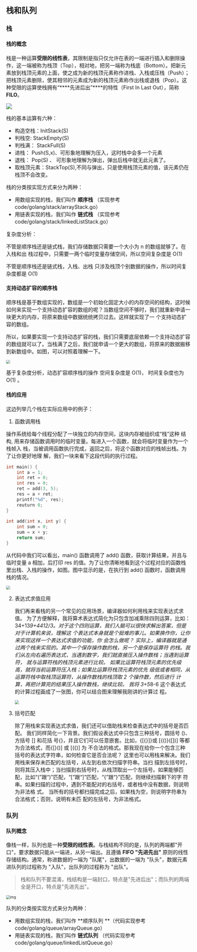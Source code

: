## 栈和队列

### 栈

#### 栈的概念

栈是一种运算**受限的线性表**，其限制是指只仅允许在表的一端进行插入和删除操作，这一端被称为栈顶（Top），相对地，把另一端称为栈底（Bottom）。把新元素放到栈顶元素的上面，使之成为新的栈顶元素称作进栈、入栈或压栈（Push）；把栈顶元素删除，使其相邻的元素成为新的栈顶元素称作出栈或退栈（Pop）。这种受限的运算使栈拥有“***\*先进后出”\****的特性（First In Last Out），简称 **FILO**。

![](https://myvoice1.oss-cn-beijing.aliyuncs.com/github/sjjg/stack.jpg)

栈的基本运算有六种：

- 构造空栈：InitStack(S)
- 判栈空: StackEmpty(S)
- 判栈满： StackFull(S)
- 进栈： Push(S,x)、可形象地理解为压入，这时栈中会多一个元素
- 退栈： Pop(S) 、 可形象地理解为弹出，弹出后栈中就无此元素了。
- 取栈顶元素：StackTop(S),不同与弹出，只是使用栈顶元素的值，该元素仍在栈顶不会改变。

栈的分类按实现方式来分为两种：

- 用数组实现的栈，我们叫作 **顺序栈** （实现参考 code/golang/stack/arrayStack.go）
- 用链表实现的栈，我们叫作 **链式栈** （实现参考 code/golang/stack/linkedListStack.go）

复杂度分析：

不管是顺序栈还是链式栈，我们存储数据只需要一个大小为 n 的数组就够了。在入栈和出 栈过程中，只需要一两个临时变量存储空间，所以空间复杂度是 O(1)

不管是顺序栈还是链式栈，入栈、出栈 只涉及栈顶个别数据的操作，所以时间复杂度都是 O(1)

#### 支持动态扩容的顺序栈

顺序栈是基于数组实现的，数组是一个初始化固定大小的内存空间的结构，这时候如何来实现一个支持动态扩容的数组的呢？当数组空间不够时，我们就重新申请一块更大的内存，将原来数组中数据统统拷贝过去。这样就实现了一 个支持动态扩容的数组。

所以，如果要实现一个支持动态扩容的栈，我们只需要底层依赖一个支持动态扩容的数组就可以了。当栈满了之后，我们就申请一个更大的数组，将原来的数据搬移到新数组中。如图，可以对照着理解一下。

<img src="https://myvoice1.oss-cn-beijing.aliyuncs.com/github/sjjg/auto_array_stack.png" style="zoom: 67%;" />

基于复杂度分析，动态扩容顺序栈的操作 空间复杂度是 O(1)， 时间复杂度也为  O(1) 。

#### 栈的应用

这边列举几个栈在实际应用中的例子：

1.  函数调用栈

   操作系统给每个线程分配了一块独立的内存空间，这块内存被组织成“栈”这种 结构, 用来存储函数调用时的临时变量。每进入一个函数，就会将临时变量作为一个栈帧入 栈，当被调用函数执行完成，返回之后，将这个函数对应的栈帧出栈。为了让你更好地理 解，我们一块来看下这段代码的执行过程。

   ```c
   int main() {
       int a = 1;
       int ret = 0;
       int res = 0;
       ret = add(3, 5);
       res = a + ret;
       printf("%d", res);
       reuturn 0; 
   }
    
   int add(int x, int y) {
       int sum = 0;
       sum = x + y;
       return sum;
   }
   ```

   从代码中我们可以看出，main() 函数调用了 add() 函数，获取计算结果，并且与临时变量 a 相加，后打印 res 的值。为了让你清晰地看到这个过程对应的函数栈里出栈、入栈的操作，如图。图中显示的是，在执行到 add() 函数时，函数调用栈的情况。

   <img src="https://myvoice1.oss-cn-beijing.aliyuncs.com/github/sjjg/func_stack.png" style="zoom: 67%;" />

2. 表达式求值应用

   我们再来看栈的另一个常见的应用场景，编译器如何利用栈来实现表达式求值。
   为了方便解释，我将算术表达式简化为只包含加减乘除四则运算，比如：34+13*9+4412/3。对于这个四则运算，我们人脑可以很快求解出答案，但是对于计算机来说，理解这 个表达式本身就是个挺难的事儿。如果换作你，让你来实现这样一个表达式求值的功能，你 会怎么做呢？
   实际上，编译器就是通过两个栈来实现的。其中一个保存操作数的栈，另一个是保存运算符 的栈。我们从左向右遍历表达式，当遇到数字，我们就直接压入操作数栈；当遇到运算符， 就与运算符栈的栈顶元素进行比较。
   如果比运算符栈顶元素的优先级高，就将当前运算符压入栈；如果比运算符栈顶元素的优先 级低或者相同，从运算符栈中取栈顶运算符，从操作数栈的栈顶取 2 个操作数，然后进行 计算，再把计算完的结果压入操作数栈，继续比较。
   我将 3+5*8-6 这个表达式的计算过程画成了一张图，你可以结合图来理解我刚讲的计算过 程。

   <img src="https://myvoice1.oss-cn-beijing.aliyuncs.com/github/sjjg/jsq_stack.png" style="zoom:67%;" />

3. 括号匹配

   除了用栈来实现表达式求值，我们还可以借助栈来检查表达式中的括号是否匹配。
   我们同样简化一下背景。我们假设表达式中只包含三种括号，圆括号 ()、方括号 [] 和花括 号{}，并且它们可以任意嵌套。比如，{[{}]}或 [{()}([])] 等都为合法格式，而{[}()] 或 [({)] 为 不合法的格式。那我现在给你一个包含三种括号的表达式字符串，如何检查它是否合法呢？
   这里也可以用栈来解决。我们用栈来保存未匹配的左括号，从左到右依次扫描字符串。当扫 描到左括号时，则将其压入栈中；当扫描到右括号时，从栈顶取出一个左括号。如果能够匹 配，比如“(”跟“)”匹配，“[”跟“]”匹配，“{”跟“}”匹配，则继续扫描剩下的字 符串。如果扫描的过程中，遇到不能配对的右括号，或者栈中没有数据，则说明为非法格 式。
   当所有的括号都扫描完成之后，如果栈为空，则说明字符串为合法格式；否则，说明有未匹 配的左括号，为非法格式。

### 队列

#### 队列概念

像栈一样，队列也是一种**受限的线性表**。与栈结构不同的是，队列的两端都"开口"，要求数据只能从一端进，从另一端出。且遵循 **FIFO "先进先出"** 原则的线性存储结构。通常，称进数据的一端为 "队尾"，出数据的一端为 "队头"，数据元素进队列的过程称为 "入队"，出队列的过程称为 "出队"。

> 栈和队列不要混淆，栈结构是一端封口，特点是"先进后出"；而队列的两端全是开口，特点是"先进先出"。

<img src="https://timgsa.baidu.com/timg?image&amp;quality=80&amp;size=b9999_10000&amp;sec=1598532912096&amp;di=a646a20680ccc3f249a5353919b409a7&amp;imgtype=0&amp;src=http%3A%2F%2Fwww.west.cn%2Finfo%2Fupload%2F20181204%2Fzcv1rqc32of.png" alt="img" style="zoom:67%;" />

队列的分类按实现方式来分为两种：

- 用数组实现的栈，我们叫作 **顺序队列  **（代码实现参考 code/golang/queue/arrayQueue.go）
- 用链表实现的栈，我们叫作 **链式队列** （代码实现参考 code/golang/queue/linkedListQueue.go）